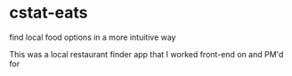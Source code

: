 # cstat-eats
find local food options in a more intuitive way

This was a local restaurant finder app that I worked front-end on and PM'd for